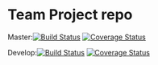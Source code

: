 
# Team Project repo

Master:[![Build Status](https://app.travis-ci.com/gcivil-nyu-org/Team_Team5_CS-GY-6063-Fall2021.svg?branch=master)](https://app.travis-ci.com/gcivil-nyu-org/Team_Team5_CS-GY-6063-Fall2021)
[![Coverage Status](https://coveralls.io/repos/github/gcivil-nyu-org/Team_Team5_CS-GY-6063-Fall2021/badge.svg?branch=master&kill_cache=1)](https://coveralls.io/github/gcivil-nyu-org/Team_Team5_CS-GY-6063-Fall2021?branch=master) <br />

Develop:[![Build Status](https://app.travis-ci.com/gcivil-nyu-org/Team_Team5_CS-GY-6063-Fall2021.svg?branch=develop)](https://app.travis-ci.com/gcivil-nyu-org/Team_Team5_CS-GY-6063-Fall2021)
[![Coverage Status](https://coveralls.io/repos/github/gcivil-nyu-org/Team_Team5_CS-GY-6063-Fall2021/badge.svg?branch=develop&kill_cache=1)](https://coveralls.io/github/gcivil-nyu-org/Team_Team5_CS-GY-6063-Fall2021?branch=develop)